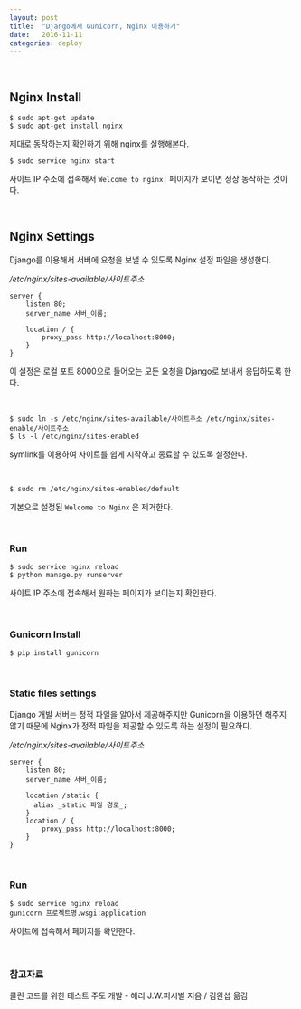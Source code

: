 ```yaml
---
layout: post
title:  "Django에서 Gunicorn, Nginx 이용하기"
date:   2016-11-11
categories: deploy
---
```


<br>

## Nginx Install  

```
$ sudo apt-get update
$ sudo apt-get install nginx
```  

제대로 동작하는지 확인하기 위해 nginx를 실행해본다.  

```
$ sudo service nginx start
```  

사이트 IP 주소에 접속해서 `Welcome to nginx!` 페이지가 보이면 정상 동작하는 것이다.  

<br>  

## Nginx Settings  

Django를 이용해서 서버에 요청을 보낼 수 있도록 Nginx 설정 파일을 생성한다.  

_/etc/nginx/sites-available/사이트주소_   

```
server {
    listen 80;
    server_name 서버_이름;

    location / {
        proxy_pass http://localhost:8000;
    }
}
```  

이 설정은 로컬 포트 8000으로 들어오는 모든 요청을 Django로 보내서 응답하도록 한다.  


<br>  

```
$ sudo ln -s /etc/nginx/sites-available/사이트주소 /etc/nginx/sites-enable/사이트주소
$ ls -l /etc/nginx/sites-enabled
```   

symlink를 이용하여 사이트를 쉽게 시작하고 종료할 수 있도록 설정한다.  

<br>  

```
$ sudo rm /etc/nginx/sites-enabled/default
```  

기본으로 설정된 `Welcome to Nginx` 은 제거한다.  

<br>  

### Run  

```
$ sudo service nginx reload
$ python manage.py runserver
```  

사이트 IP 주소에 접속해서 원하는 페이지가 보이는지 확인한다.  

<br>  

### Gunicorn Install  

```
$ pip install gunicorn
```

<br>  

### Static files settings  

Django 개발 서버는 정적 파일을 알아서 제공해주지만 Gunicorn을 이용하면 해주지 않기 때문에 Nginx가 정적 파일을 제공할 수 있도록 하는 설정이 필요하다.  

_/etc/nginx/sites-available/사이트주소_   

```
server {
    listen 80;
    server_name 서버_이름;

    location /static {
      alias _static 파일 경로_;
    }
    location / {
        proxy_pass http://localhost:8000;
    }
}
```  

<br>  

### Run  

```
$ sudo service nginx reload
gunicorn 프로젝트명.wsgi:application
```  

사이트에 접속해서 페이지를 확인한다.    

<br>  

### 참고자료  

클린 코드를 위한 테스트 주도 개발 - 해리 J.W.퍼시벌 지음 / 김완섭 옮김
